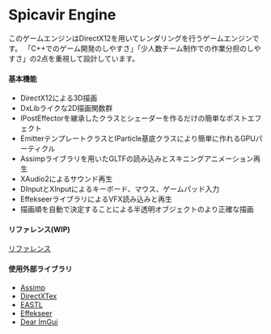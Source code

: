 # Spicavir Engine
このゲームエンジンはDirectX12を用いてレンダリングを行うゲームエンジンです。
「C++でのゲーム開発のしやすさ」「少人数チーム制作での作業分担のしやすさ」の2点を重視して設計しています。
#### 基本機能
- DirectX12による3D描画
- DxLibライクな2D描画関数群
- IPostEffectorを継承したクラスとシェーダーを作るだけの簡単なポストエフェクト
- EmitterテンプレートクラスとIParticle基底クラスにより簡単に作れるGPUパーティクル
- Assimpライブラリを用いたGLTFの読み込みとスキニングアニメーション再生
- XAudio2によるサウンド再生
- DInputとXInputによるキーボード、マウス、ゲームパッド入力
- EffekseerライブラリによるVFX読み込みと再生
- 描画順を自動で決定することによる半透明オブジェクトのより正確な描画

#### リファレンス(WIP)
[リファレンス](https://scrapbox.io/SpicavirEngine/Spicavir_Engine_%E7%B0%A1%E6%98%93%E3%83%AA%E3%83%95%E3%82%A1%E3%83%AC%E3%83%B3%E3%82%B9)

#### 使用外部ライブラリ
- [Assimp](https://github.com/assimp/assimp)
- [DirectXTex](https://github.com/microsoft/DirectXTex)
- [EASTL](https://github.com/electronicarts/EASTL)
- [Effekseer](https://effekseer.github.io/jp/)
- [Dear ImGui](https://github.com/ocornut/imgui)
